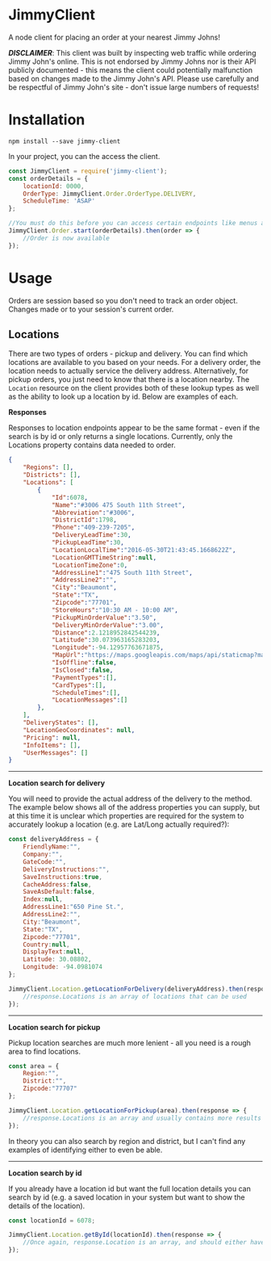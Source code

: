 # JimmyClient
A node client for placing an order at your nearest Jimmy Johns!

***DISCLAIMER***: This client was built by inspecting web traffic while ordering Jimmy John's online. This is not endorsed by Jimmy Johns nor is their API publicly documented - this means the client could potentially malfunction based on changes made to the Jimmy John's API. Please use carefully and be respectful of Jimmy John's site - don't issue large numbers of requests!

# Installation

```
npm install --save jimmy-client
```

In your project, you can the access the client.

```js
const JimmyClient = require('jimmy-client');
const orderDetails = {
    locationId: 0000,
    OrderType: JimmyClient.Order.OrderType.DELIVERY,
    ScheduleTime: 'ASAP'
};

//You must do this before you can access certain endpoints like menus and menu items. These are required properties.
JimmyClient.Order.start(orderDetails).then(order => {
    //Order is now available
});
```

# Usage

Orders are session based so you don't need to track an order object. Changes made or to your session's current order.

## Locations

There are two types of orders - pickup and delivery. You can find which locations are available to you based on your needs. For a delivery order, the location needs to actually service the delivery address. Alternatively, for pickup orders, you just need to know that there is a location nearby. The `Location` resource on the client provides both of these lookup types as well as the ability to look up a location by id. Below are examples of each. 

**Responses**

Responses to location endpoints appear to be the same format - even if the search is by id or only returns a single locations. Currently, only the Locations property contains data needed to order.

```json
{
    "Regions": [],
    "Districts": [],
    "Locations": [
        {
            "Id":6078,
            "Name":"#3006 475 South 11th Street",
            "Abbreviation":"#3006",
            "DistrictId":1798,
            "Phone":"409-239-7205",
            "DeliveryLeadTime":30,
            "PickupLeadTime":30,
            "LocationLocalTime":"2016-05-30T21:43:45.1668622Z",
            "LocationGMTTimeString":null,
            "LocationTimeZone":0,
            "AddressLine1":"475 South 11th Street",
            "AddressLine2":"",
            "City":"Beaumont",
            "State":"TX",
            "Zipcode":"77701",
            "StoreHours":"10:30 AM - 10:00 AM",
            "PickupMinOrderValue":"3.50",
            "DeliveryMinOrderValue":"3.00",
            "Distance":2.1218952842544239,
            "Latitude":30.073963165283203,
            "Longitude":-94.12957763671875,
            "MapUrl":"https://maps.googleapis.com/maps/api/staticmap?markers=color:red...",
            "IsOffline":false,
            "IsClosed":false,
            "PaymentTypes":[],
            "CardTypes":[],
            "ScheduleTimes":[],
            "LocationMessages":[]
        },
    ],
    "DeliveryStates": [],
    "LocationGeoCoordinates": null,
    "Pricing": null,
    "InfoItems": [],
    "UserMessages": []
}
```

---

**Location search for delivery**

You will need to provide the actual address of the delivery to the method. The example below shows all of the address properties you can supply, but at this time it is unclear which properties are required for the system to accurately lookup a location (e.g. are Lat/Long actually required?):

```js
const deliveryAddress = {
    FriendlyName:"",
    Company:"",
    GateCode:"",
    DeliveryInstructions:"",
    SaveInstructions:true,
    CacheAddress:false,
    SaveAsDefault:false,
    Index:null,
    AddressLine1:"650 Pine St.",
    AddressLine2:"",
    City:"Beaumont",
    State:"TX",
    Zipcode:"77701",
    Country:null,
    DisplayText:null,
    Latitude: 30.08802,
    Longitude: -94.0981074
};

JimmyClient.Location.getLocationForDelivery(deliveryAddress).then(response => {
    //response.Locations is an array of locations that can be used
});
```

---

**Location search for pickup**

Pickup location searches are much more lenient - all you need is a rough area to find locations.

```js
const area = {
    Region:"",
    District:"",
    Zipcode:"77707"
};

JimmyClient.Location.getLocationForPickup(area).then(response => {
    //response.Locations is an array and usually contains more results than deliveryAddress
});
```

In theory you can also search by region and district, but I can't find any examples of identifying either to even be able.

---

**Location search by id**

If you already have a location id but want the full location details you can search by id (e.g. a saved location in your system but want to show the details of the location).

```js
const locationId = 6078;

JimmyClient.Location.getById(locationId).then(response => {
    //Once again, response.Location is an array, and should either have 1 or 0 entries.
});
```

